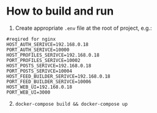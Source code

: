 # How to build and run
1. Create appropriate `.env` file at the root of project, e.g.:
```
#reqired for nginx
HOST_AUTH_SERIVCE=192.168.0.18
PORT_AUTH_SERIVCE=10000
HOST_PROFILES_SERIVCE=192.168.0.18
PORT_PROFILES_SERIVCE=10002
HOST_POSTS_SERIVCE=192.168.0.18
PORT_POSTS_SERIVCE=10004
HOST_FEED_BUILDER_SERIVCE=192.168.0.18
PORT_FEED_BUILDER_SERIVCE=10006
HOST_WEB_UI=192.168.0.18
PORT_WEB_UI=3000
```
2. `docker-compose build && docker-compose up`